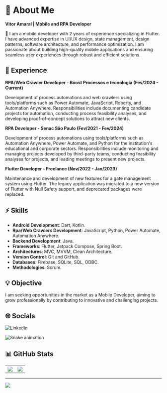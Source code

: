 # 📝 About Me
**Vitor Amaral | Mobile and RPA Developer**

📱 I am a mobile developer with 2 years of experience specializing in Flutter. I have advanced expertise in UI/UX design, state management, design patterns, software architecture, and performance optimization. I am passionate about building high-quality mobile applications and ensuring seamless user experiences through robust and efficient solutions.

## 💼 Experience

**RPA/Web Crawler Developer - Boost Processos e tecnologia (Fev/2024 - Current)**

Development of process automations and web crawlers using tools/platforms such as Power Automate, JavaScript, Roberty, and Automation Anywhere. Responsibilities include documenting candidate projects for automation, conducting process feasibility analyses, and developing proof-of-concept solutions to attract new clients.

**RPA Developer - Senac São Paulo (Fev/2021 - Fev/2024)**

Development of process automations using tools/platforms such as Automation Anywhere, Power Automate, and Python for the institution's educational and corporate sectors. Responsibilities include monitoring and managing projects developed by third-party teams, conducting feasibility analyses for projects, and leading meetings to present new projects.

**Flutter Developer - Freelance (Nov/2022 - Jan/2023)**

Maintenance and development of new features for a gate management system using Flutter. The legacy application was migrated to a new version of Flutter with Null Safety support, and deprecated packages were replaced.


## ⚡ Skills

- **Android Development**: Dart, Kotlin.
- **Rpa/Web Crawlers Development**: JavaScript, Python, Power Automate, Automation Anywhere.
- **Backend Development**: Java.
- **Frameworks**: Flutter, Jetpack Compose, Spring Boot.
- **Architectures**: MVC, MVVM, Clean Architecture.
- **Version Control**: Git and GitHub.
- **Databases**: Firebase, SQLite, SQL, ODBC.
- **Methodologies**: Scrum.

## 💡 Objective

I am seeking opportunities in the market as a Mobile Developer, aiming to grow professionally by contributing to innovative and challenging projects.

## 🌐 Socials

<!--[![Instagram](https://img.shields.io/badge/Instagram-%23E4405F.svg?logo=Instagram&logoColor=white)](https://www.instagram.com/developer_ls/)-->
[![LinkedIn](https://img.shields.io/badge/LinkedIn-%230077B5.svg?logo=linkedin&logoColor=white)](https://www.linkedin.com/in/vitoramaraldev/) 

![Snake animation](https://github.com/leehxd/leehxd/blob/output/github-contribution-grid-snake.svg)

## 📊 GitHub Stats

<table>
  <tr>
    <td>
      <img src="https://github-readme-stats.vercel.app/api?username=Vitoramaraldsa&theme=radical&hide_border=false&include_all_commits=true&count_private=false" />
    </td>
    <td>
      <img src="https://github-readme-streak-stats.herokuapp.com/?user=Vitoramaraldsa&theme=radical&hide_border=false" />
    </td>
  </tr>
</table>

---

[![](https://visitcount.itsvg.in/api?id=leoschwedler&icon=0&color=0)](https://visitcount.itsvg.in)

<!-- Proudly created with GPRM ( https://gprm.itsvg.in ) -->
